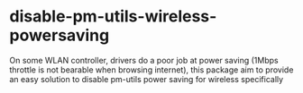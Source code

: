 # disable-pm-utils-wireless-powersaving
On some WLAN controller, drivers do a poor job at power saving (1Mbps throttle is not bearable when browsing internet), this package aim to provide an easy solution to disable pm-utils power saving for wireless specifically
